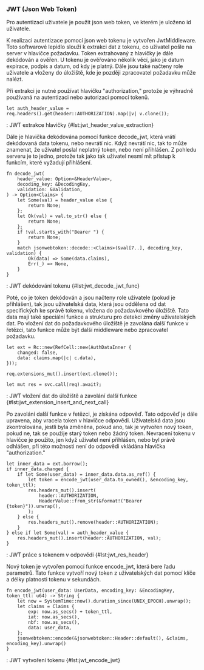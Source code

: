 
### JWT (Json Web Token)

Pro autentizaci uživatele je použit json web token, ve kterém je uloženo id uživatele.

K realizaci autentizace pomocí json web tokenu je vytvořen JwtMiddleware.
Toto softwarové lepidlo slouží k extrakci dat z tokenu, co uživatel pošle na server v hlavičce požadavku.
Token extrahovaný z hlavičky je dále dekódován a ověřen.
U tokenu je ověřováno několik věcí, jako je datum expirace, podpis a datum, od kdy je platný.
Dále jsou také načteny role uživatele a vloženy do úložiště, kde je později zpracovatel požadavku může nalézt.

Při extrakci je nutné používat hlavičku "authorization," protože je výhradně používaná na autentizaci nebo autorizaci pomocí tokenů.

```{.rust .linenos}
let auth_header_value = req.headers().get(header::AUTHORIZATION).map(|v| v.clone());
```

: JWT extrakce hlavičky {#lst:jwt_header_value_extraction}

Dále je hlavička dekódována pomocí funkce decode_jwt, která vrátí dekódovaná data tokenu, nebo nevrátí nic.
Když nevrátí nic, tak to může znamenat, že uživatel poslal neplatný token, nebo není přihlášen.
Z pohledu serveru je to jedno, protože tak jako tak uživatel nesmí mít přístup k funkcím, které vyžadují přihlášení.

```{.rust .linenos}
fn decode_jwt(
    header_value: Option<&HeaderValue>,
    decoding_key: &DecodingKey,
    validation: &Validation,
) -> Option<Claims> {
    let Some(val) = header_value else {
        return None;
    };
    let Ok(val) = val.to_str() else {
        return None;
    };
    if !val.starts_with("Bearer ") {
        return None;
    }
    match jsonwebtoken::decode::<Claims>(&val[7..], decoding_key, validation) {
        Ok(data) => Some(data.claims),
        Err(_) => None,
    }
}
```

: JWT dekódování tokenu {#lst:jwt_decode_jwt_func}

Poté, co je token dekódován a jsou načteny role uživatele (pokud je přihlášen),
tak jsou uživatelská data, která jsou oddělena od dat specifických ke správě tokenu,
vložena do požadavkového úložiště.
Tato data mají také speciální funkce a strukturu pro detekci změny uživatelských dat.
Po vložení dat do požadavkového úložiště je zavolána další funkce v řetězci,
tato funkce může být další middleware nebo zpracovatel požadavku.

```{.rust .linenos}
let ext = Rc::new(RefCell::new(AuthDataInner {
    changed: false,
    data: claims.map(|c| c.data),
}));

req.extensions_mut().insert(ext.clone());

let mut res = svc.call(req).await?;
```

: JWT vložení dat do úložiště a zavolání další funkce {#lst:jwt_extension_insert_and_next_call}

Po zavolání další funkce v řetězci, je získána odpověď.
Tato odpověď je dále upravena, aby vracela token v hlavičce odpovědi.
Uživatelská data jsou zkontrolována, jestli byla změněna,
pokud ano, tak je vytvořen nový token,
pokud ne, tak se použije starý token nebo žádný token.
Nevracení tokenu v hlavičce je použito, jen když uživatel není přihlášen, nebo byl právě odhlášen,
při této možnosti není do odpovědi vkládána hlavička "authorization."

```{.rust .linenos}
let inner_data = ext.borrow();
if inner_data.changed {
    if let Some(user_data) = inner_data.data.as_ref() {
        let token = encode_jwt(user_data.to_owned(), &encoding_key, token_ttl);
        res.headers_mut().insert(
            header::AUTHORIZATION,
            HeaderValue::from_str(&format!("Bearer {token}")).unwrap(),
        );
    } else {
        res.headers_mut().remove(header::AUTHORIZATION);
    }
} else if let Some(val) = auth_header_value {
    res.headers_mut().insert(header::AUTHORIZATION, val);
}
```

: JWT práce s tokenem v odpovědi {#lst:jwt_res_header}

Nový token je vytvořen pomocí funkce encode_jwt, která bere řadu parametrů.
Tato funkce vytvoří nový token z uživatelských dat pomocí klíče a délky platnosti tokenu v sekundách.

```{.rust .linenos}
fn encode_jwt(user_data: UserData, encoding_key: &EncodingKey, token_ttl: u64) -> String {
    let now = SystemTime::now().duration_since(UNIX_EPOCH).unwrap();
    let claims = Claims {
        exp: now.as_secs() + token_ttl,
        iat: now.as_secs(),
        nbf: now.as_secs(),
        data: user_data,
    };
    jsonwebtoken::encode(&jsonwebtoken::Header::default(), &claims, encoding_key).unwrap()
}
```

: JWT vytvoření tokenu {#lst:jwt_encode_jwt}

